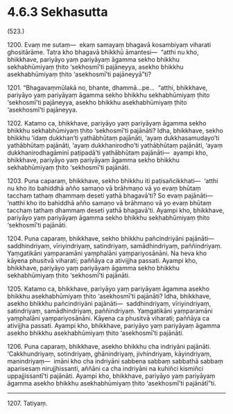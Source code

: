 # 4.6.3 Sekhasutta

(523.)

1200\. Evaṃ me sutaṃ—  ekaṃ samayaṃ bhagavā kosambiyaṃ viharati ghositārāme. Tatra kho bhagavā bhikkhū āmantesi—  “atthi nu kho, bhikkhave, pariyāyo yaṃ pariyāyaṃ āgamma sekho bhikkhu sekhabhūmiyaṃ ṭhito ‘sekhosmī’ti pajāneyya, asekho bhikkhu asekhabhūmiyaṃ ṭhito ‘asekhosmī’ti pajāneyyā”ti?

1201\. “Bhagavaṃmūlakā no, bhante, dhammā…pe…  “atthi, bhikkhave, pariyāyo yaṃ pariyāyaṃ āgamma sekho bhikkhu sekhabhūmiyaṃ ṭhito ‘sekhosmī’ti pajāneyya, asekho bhikkhu asekhabhūmiyaṃ ṭhito ‘asekhosmī’ti pajāneyya.

1202\. Katamo ca, bhikkhave, pariyāyo yaṃ pariyāyaṃ āgamma sekho bhikkhu sekhabhūmiyaṃ ṭhito ‘sekhosmī’ti pajānāti? Idha, bhikkhave, sekho bhikkhu ‘idaṃ dukkhan’ti yathābhūtaṃ pajānāti, ‘ayaṃ dukkhasamudayo’ti yathābhūtaṃ pajānāti, ‘ayaṃ dukkhanirodho’ti yathābhūtaṃ pajānāti, ‘ayaṃ dukkhanirodhagāminī paṭipadā’ti yathābhūtaṃ pajānāti—  ayampi kho, bhikkhave, pariyāyo yaṃ pariyāyaṃ āgamma sekho bhikkhu sekhabhūmiyaṃ ṭhito ‘sekhosmī’ti pajānāti.

1203\. Puna caparaṃ, bhikkhave, sekho bhikkhu iti paṭisañcikkhati—  ‘atthi nu kho ito bahiddhā añño samaṇo vā brāhmaṇo vā yo evaṃ bhūtaṃ tacchaṃ tathaṃ dhammaṃ deseti yathā bhagavā’ti? So evaṃ pajānāti—  ‘natthi kho ito bahiddhā añño samaṇo vā brāhmaṇo vā yo evaṃ bhūtaṃ tacchaṃ tathaṃ dhammaṃ deseti yathā bhagavā’ti. Ayampi kho, bhikkhave, pariyāyo yaṃ pariyāyaṃ āgamma sekho bhikkhu sekhabhūmiyaṃ ṭhito ‘sekhosmī’ti pajānāti.

1204\. Puna caparaṃ, bhikkhave, sekho bhikkhu pañcindriyāni pajānāti—  saddhindriyaṃ, vīriyindriyaṃ, satindriyaṃ, samādhindriyaṃ, paññindriyaṃ. Yaṃgatikāni yaṃparamāni yaṃphalāni yaṃpariyosānāni. Na heva kho kāyena phusitvā viharati; paññāya ca ativijjha passati. Ayampi kho, bhikkhave, pariyāyo yaṃ pariyāyaṃ āgamma sekho bhikkhu sekhabhūmiyaṃ ṭhito ‘sekhosmī’ti pajānāti.

1205\. Katamo ca, bhikkhave, pariyāyo yaṃ pariyāyaṃ āgamma asekho bhikkhu asekhabhūmiyaṃ ṭhito ‘asekhosmī’ti pajānāti? Idha, bhikkhave, asekho bhikkhu pañcindriyāni pajānāti—  saddhindriyaṃ, vīriyindriyaṃ, satindriyaṃ, samādhindriyaṃ, paññindriyaṃ. Yaṃgatikāni yaṃparamāni yaṃphalāni yaṃpariyosānāni. Kāyena ca phusitvā viharati; paññāya ca ativijjha passati. Ayampi kho, bhikkhave, pariyāyo yaṃ pariyāyaṃ āgamma asekho bhikkhu asekhabhūmiyaṃ ṭhito ‘asekhosmī’ti pajānāti.

1206\. Puna caparaṃ, bhikkhave, asekho bhikkhu cha indriyāni pajānāti. ‘Cakkhundriyaṃ, sotindriyaṃ, ghānindriyaṃ, jivhindriyaṃ, kāyindriyaṃ, manindriyaṃ—  imāni kho cha indriyāni sabbena sabbaṃ sabbathā sabbaṃ aparisesaṃ nirujjhissanti, aññāni ca cha indriyāni na kuhiñci kismiñci uppajjissantī’ti pajānāti. Ayampi kho, bhikkhave, pariyāyo yaṃ pariyāyaṃ āgamma asekho bhikkhu asekhabhūmiyaṃ ṭhito ‘asekhosmī’ti pajānātī”ti.

---

1207\. Tatiyaṃ.
